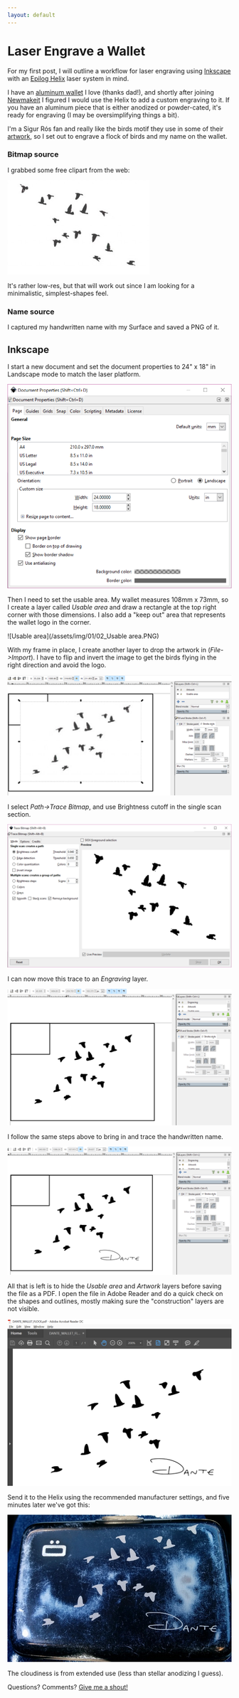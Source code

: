 ```yaml
---
layout: default
---
```


# Laser Engrave a Wallet

For my first post, I will outline a workflow for laser engraving using [Inkscape](https://inkscape.org) with an [Epilog Helix](https://www.epiloglaser.ca/products/legend-laser-series.htm) laser system in mind.
 
I have an [aluminum wallet](https://www.ogondesigns.com/en/) I love (thanks dad!), and shortly after joining [Newmakeit](http://www.newmakeit.com) I figured I would use the Helix to add a custom engraving to it. If you have an aluminum piece that is either anodized or powder-cated, it's ready for engraving (I may be oversimplifying things a bit).

I'm a Sigur Rós fan and really like the birds motif they use in some of their [artwork](https://s-media-cache-ak0.pinimg.com/originals/62/b5/76/62b57607d1e6bd04354403149f46df0e.jpg), so I set out to engrave a flock of birds and my name on the wallet.
 
### Bitmap source
I grabbed some free clipart from the web:

![Bird bitmap](/assets/img/01/bird_bitmap.jpg)

It's rather low-res, but that will work out since I am looking for a minimalistic, simplest-shapes feel.
 
### Name source
I captured my handwritten name with my Surface and saved a PNG of it.
 
## Inkscape
I start a new document and set the document properties to 24" x 18" in Landscape mode to match the laser platform.
 
![Document Properties](/assets/img/01/01_DocProps.PNG)

Then I need to set the usable area. My wallet measures 108mm x 73mm, so I create a layer called _Usable area_ and draw a rectangle at the top right corner with those dimensions. I also add a "keep out" area that represents the wallet logo in the corner.

![Usable area](/assets/img/01/02_Usable area.PNG)
 
With my frame in place, I create another layer to drop the artwork in (_File->Import_). I have to flip and invert the image to get the birds flying  in the right direction and avoid the logo.

![Artwork](/assets/img/01/03_Artwork.PNG)
 
I select _Path->Trace Bitmap_, and use Brightness cutoff in the single scan section.

![Brightness cutoff](/assets/img/01/04_Cutoff.PNG)

I can now move this trace to an _Engraving_ layer.

![Name](/assets/img/01/05_Trace.PNG)

 
I follow the same steps above to bring in and trace the handwritten name.

![Full engraving](/assets/img/01/06_Engraving.PNG)


All that is left is to hide the _Usable area_ and _Artwork_ layers before saving the file as a PDF. I open the file in Adobe Reader and do a quick check on the shapes and outlines, mostly making sure the "construction" layers are not visible.

![PDF QC](/assets/img/01/07_PDF.PNG)

Send it to the Helix using the recommended manufacturer settings, and five minutes later we've got this:

![Final product](/assets/img/01/08_Final.jpg)
 
The cloudiness is from extended use (less than stellar anodizing I guess).

Questions? Comments? [Give me a shout!](/about)
